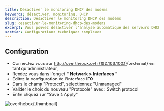 ```yaml
---
title: Désactiver le monitoring DHCP des modems
keywords: désactiver, monitoring, DHCP
description: Désactiver le monitoring DHCP des modems
slug: desactiver-le-monitoring-dhcp-des-modems
excerpt: Vous pouvez désactiver l'analyse automatique des serveurs DHCP lorsque vous souhaitez créer vos interfaces WAN manuellement.
section: Configurations techniques complexes
---
```



## Configuration
- Connectez vous sur [http://overthebox.ovh (192.168.100.1)](http://overthebox.ovh){.external} en tant qu'administrateur,
- Rendez vous dans l'onglet **" Network > Interfaces "**
- Éditez la configuration de l'interface **IF0**
- Dans le champ "Protocol", sélectionnez "Unmanaged"
- Valider le choix du nouveau "Protocole" avec : Switch protocol
- Enfin cliquez sur "Save & Apply"


![overthebox](images/4449.png){.thumbnail}

